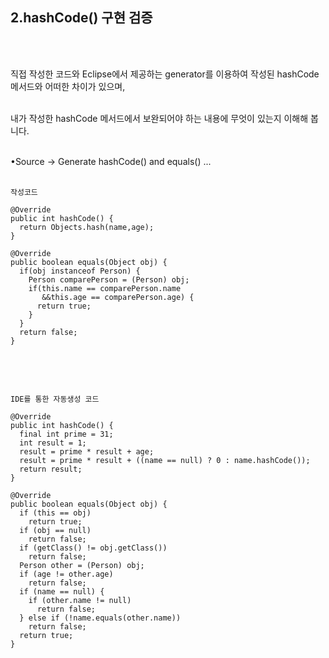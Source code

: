## 2.hashCode() 구현 검증
<br><br>

직접 작성한 코드와 Eclipse에서 제공하는 generator를 이용하여 작성된 hashCode 메서드와 어떠한 차이가 있으며,
<br><br>

내가 작성한 hashCode 메서드에서 보완되어야 하는 내용에 무엇이 있는지 이해해 봅니다.
<br><br>

•Source -> Generate hashCode() and equals() ...
<br><br>

`작성코드`
<br>

```
@Override
public int hashCode() {
  return Objects.hash(name,age);
}

@Override
public boolean equals(Object obj) {
  if(obj instanceof Person) {
    Person comparePerson = (Person) obj;
    if(this.name == comparePerson.name
       &&this.age == comparePerson.age) {
      return true;
    }
  }
  return false;
}


```
<br><br>

`IDE를 통한 자동생성 코드`
<br>

```
@Override
public int hashCode() {
  final int prime = 31;
  int result = 1;
  result = prime * result + age;
  result = prime * result + ((name == null) ? 0 : name.hashCode());
  return result;
}

@Override
public boolean equals(Object obj) {
  if (this == obj)
    return true;
  if (obj == null)
    return false;
  if (getClass() != obj.getClass())
    return false;
  Person other = (Person) obj;
  if (age != other.age)
    return false;
  if (name == null) {
    if (other.name != null)
      return false;
  } else if (!name.equals(other.name))
    return false;
  return true;
}

```
<br><br>
